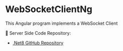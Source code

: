 # WebSocketClientNg

This Angular program implements a WebSocket Client

📁 Server Side  Code Repository:
- [.Net8 GitHub Repository](https://github.com/cxxyao2/WebSocketServer)

